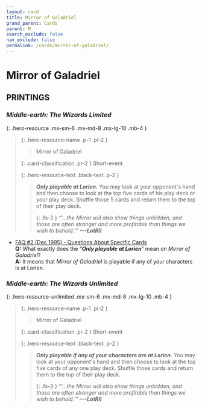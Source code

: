 ```yaml
---
layout: card
title: Mirror of Galadriel
grand_parent: Cards
parent: M
search_exclude: false
nav_exclude: false
permalink: /cards/mirror-of-galadriel/
---
```


# Mirror of Galadriel


## PRINTINGS


### _Middle-earth: The Wizards Limited_

{: .hero-resource .mx-sm-6 .mx-md-8 .mx-lg-10 .mb-4 }
> {: .hero-resource-name .p-1 .pl-2 }
> > <div class="card-mp"></div>
> > <div class="card-name">Mirror of Galadriel</div>
>
> {: .card-classification .pr-2 }
> Short-event
>
> {: .hero-resource-text .black-text .p-2 }
> > ***Only playable at Lorien.*** You may look at your opponent's hand and then choose to look at the top five cards of his play deck or your play deck. Shuffle those 5 cards and return them to the top of their play deck. 
> > 
> > {: .fs-3 } 
> > _“‘...the Mirror will also show things unbidden, and those are often stranger and more profitable than things we wish to behold.’”_ ***---&#65279;LotRII*** 
> 

 - [FAQ #2 (Dec 1995) - Questions About Specific Cards](/original/rulings/faq-2/#questions-about-specific-cards)<br>**Q:** What exactly does the “***Only playable at Lorien***” mean on _Mirror of Galadriel_? <br>**A:** It means that _Mirror of Galadriel_ is playable if any of your characters is at Lorien.

### _Middle-earth: The Wizards Unlimited_

{: .hero-resource-unlimited .mx-sm-6 .mx-md-8 .mx-lg-10 .mb-4 }
> {: .hero-resource-name .p-1 .pl-2 }
> > <div class="card-mp"></div>
> > <div class="card-name">Mirror of Galadriel</div>
>
> {: .card-classification .pr-2 }
> Short-event
>
> {: .hero-resource-text .black-text .p-2 }
> > ***Only playable if any of your characters are at Lorien.*** You may look at your opponent's hand and then choose to look at the top five cards of any one play deck. Shuffle those cards and return them to the top of their play deck. 
> > 
> > {: .fs-3 } 
> > _“‘...the Mirror will also show things unbidden, and those are often stranger and more profitable than things we wish to behold.’”_ ***---&#65279;LotRII*** 
> 
